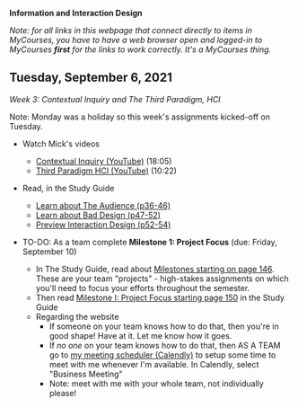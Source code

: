 **Information and Interaction Design**

*Note: for all links in this webpage that connect directly to items in MyCourses, you have to have a web browser open and logged-in to MyCourses **first** for the links to work correctly.  It's a MyCourses thing.*

## Tuesday, September 6, 2021

*Week 3: Contextual Inquiry and The Third Paradigm, HCI*

Note: Monday was a holiday so this week's assignments kicked-off on Tuesday.

- Watch Mick's videos
  - [Contextual Inquiry (YouTube)](https://youtu.be/fIcel17-JSw) (18:05)
  - [Third Paradigm HCI (YouTube)](https://youtu.be/OkpX7r6Ibyk) (10:22)
- Read, in the Study Guide
  - [Learn about The Audience (p36-46)](https://docs.hcin620.org/media/book.pdf#page=36)
  - [Learn about Bad Design (p47-52)](https://docs.hcin620.org/media/book.pdf#page=47)
  - [Preview Interaction Design (p52-54)](https://docs.hcin620.org/media/book.pdf#page=52)

- TO-DO: As a team complete **Milestone 1: Project Focus** (due: Friday, September 10)
  - In The Study Guide, read about [Milestones starting on page 146](https://docs.hcin620.org/media/book.pdf#page=146).  These are your team "projects" - high-stakes assignments on which you'll need to focus your efforts throughout the semester.
  - Then read [Milestone I: Project Focus starting page 150](https://docs.hcin620.org/media/book.pdf#page=150) in the Study Guide
  - Regarding the website
    - If someone on your team knows how to do that, then you're in good shape! Have at it. Let me know how it goes. 
    - If *no one* on your team knows how to do that, then AS A TEAM go to [my meeting scheduler (Calendly)](https://calendly.com/rkostin) to setup some time to meet with me whenever I'm available.  In Calendly, select "Business Meeting" 
    - Note: meet with me with your whole team, not individually please!

